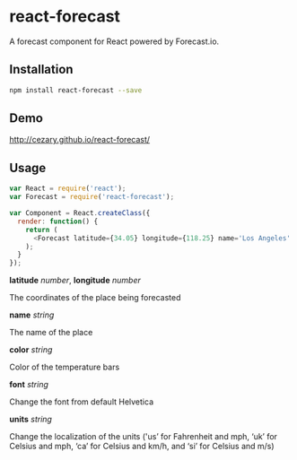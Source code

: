 # react-forecast

A forecast component for React powered by Forecast.io.

## Installation

```bash
npm install react-forecast --save
```

## Demo

http://cezary.github.io/react-forecast/

## Usage

```javascript
var React = require('react');
var Forecast = require('react-forecast');

var Component = React.createClass({
  render: function() {
    return (
      <Forecast latitude={34.05} longitude={118.25} name='Los Angeles' />
    );
  }
});
```

**latitude** *number*, **longitude** *number*

The coordinates of the place being forecasted

**name** *string*

The name of the place

**color** *string*

Color of the temperature bars

**font** *string*

Change the font from default Helvetica

**units** *string*

Change the localization of the units ('us’ for Fahrenheit and mph, ‘uk’ for Celsius and mph, ‘ca’ for Celsius and km/h, and ‘si’ for Celsius and m/s)
